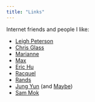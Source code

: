 ```yaml
---
title: "Links"
---
```


Internet friends and people I like:

* [Leigh Peterson](https://justafrog.net/)
* [Chris Glass](https://chrisglass.com/)
* [Marianne](http://mariannedo.com/)
* [Max](http://www.maxwelltielman.com/journal/)
* [Eric Hu](https://twitter.com/_EricHu)
* [Racquel](https://www.instagram.com/racquelquechose/)
* [Rands](https://randsinrepose.com/)
* [Jung Yun](https://www.instagram.com/jungyun71/) (and [Maybe](https://www.instagram.com/catauthorphotos/))
* [Sam Mok](https://boydivision.net/)